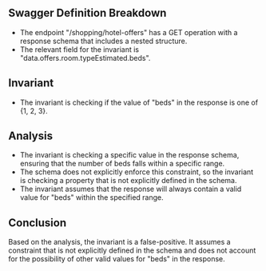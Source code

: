 ## Swagger Definition Breakdown
- The endpoint "/shopping/hotel-offers" has a GET operation with a response schema that includes a nested structure.
- The relevant field for the invariant is "data.offers.room.typeEstimated.beds".

## Invariant
- The invariant is checking if the value of "beds" in the response is one of {1, 2, 3}.

## Analysis
- The invariant is checking a specific value in the response schema, ensuring that the number of beds falls within a specific range.
- The schema does not explicitly enforce this constraint, so the invariant is checking a property that is not explicitly defined in the schema.
- The invariant assumes that the response will always contain a valid value for "beds" within the specified range.

## Conclusion
Based on the analysis, the invariant is a false-positive. It assumes a constraint that is not explicitly defined in the schema and does not account for the possibility of other valid values for "beds" in the response.
